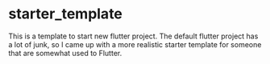 # starter_template

This is a template to start new flutter project. The default flutter project has a lot of junk, so I came up with a more realistic starter template for someone that are somewhat used to Flutter.